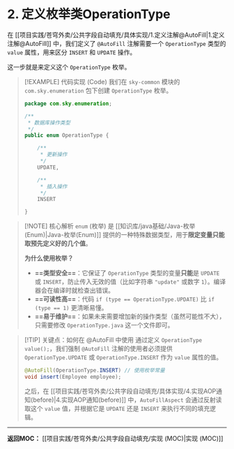 # 2. 定义枚举类OperationType

在 [[项目实践/苍穹外卖/公共字段自动填充/具体实现/1.定义注解@AutoFill|1.定义注解@AutoFill]] 中，我们定义了 `@AutoFill` 注解需要一个 `OperationType` 类型的 `value` 属性，用来区分 `INSERT` 和 `UPDATE` 操作。

这一步就是来定义这个 `OperationType` 枚举。

> [!EXAMPLE] 代码实现 (Code)
> 我们在 `sky-common` 模块的 `com.sky.enumeration` 包下创建 `OperationType` 枚举。
> ```java
> package com.sky.enumeration;
>
> /**
>  * 数据库操作类型
>  */
> public enum OperationType {
>
>     /**
>      * 更新操作
>      */
>     UPDATE,
>
>     /**
>      * 插入操作
>      */
>     INSERT
>
> }
> ```
>

> [!NOTE] 核心解析
> `enum` (枚举) 是 [[知识库/java基础/Java-枚举(Enum)|Java-枚举(Enum)]] 提供的一种特殊数据类型，用于**限定变量只能取预先定义好的几个值**。
>
> **为什么使用枚举？**
> * **==类型安全==**：它保证了 `OperationType` 类型的变量**只能**是 `UPDATE` 或 `INSERT`，防止传入无效的值（比如字符串 `"update"` 或数字 `1`）。编译器会在编译时就检查出错误。
> * **==可读性高==**：代码 `if (type == OperationType.UPDATE)` 比 `if (type == 1)` 更清晰易懂。
> * **==易于维护==**：如果未来需要增加新的操作类型（虽然可能性不大），只需要修改 `OperationType.java` 这一个文件即可。

> [!TIP] 关键点：如何在 @AutoFill 中使用
> 通过定义 `OperationType value();`，我们强制 `@AutoFill` 注解的使用者必须提供 `OperationType.UPDATE` 或 `OperationType.INSERT` 作为 `value` 属性的值。
> ```java
> @AutoFill(OperationType.INSERT) // 使用枚举常量
> void insert(Employee employee);
> ```
>
>
> 之后，在 [[项目实践/苍穹外卖/公共字段自动填充/具体实现/4.实现AOP通知(before)|4.实现AOP通知(before)]] 中，`AutoFillAspect` 会通过反射读取这个 `value` 值，并根据它是 `UPDATE` 还是 `INSERT` 来执行不同的填充逻辑。

---
**返回MOC：**
[[项目实践/苍穹外卖/公共字段自动填充/实现 (MOC)|实现 (MOC)]]